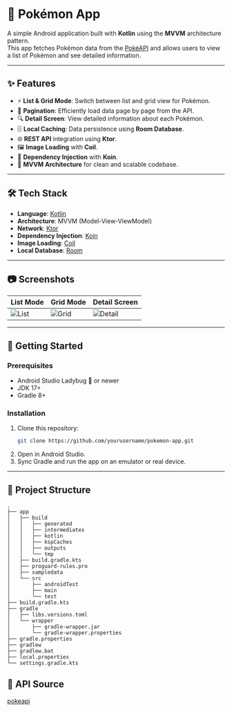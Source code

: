 # 📱 Pokémon App

A simple Android application built with **Kotlin** using the **MVVM** architecture pattern.  
This app fetches Pokémon data from the [PokéAPI](https://github.com/PokeAPI/pokekotlin) and allows users to view a list of Pokémon and see detailed information.  

---

## ✨ Features
- ⚡ **List & Grid Mode**: Switch between list and grid view for Pokémon.
- 📜 **Pagination**: Efficiently load data page by page from the API.
- 🔍 **Detail Screen**: View detailed information about each Pokémon.
- 🗄️ **Local Caching**: Data persistence using **Room Database**.
- 🌐 **REST API** integration using **Ktor**.
- 🖼️ **Image Loading** with **Coil**.
- 💉 **Dependency Injection** with **Koin**.
- 📐 **MVVM Architecture** for clean and scalable codebase.

---

## 🛠️ Tech Stack
- **Language**: [Kotlin](https://kotlinlang.org/)
- **Architecture**: MVVM (Model-View-ViewModel)
- **Network**: [Ktor](https://ktor.io/)
- **Dependency Injection**: [Koin](https://insert-koin.io/)
- **Image Loading**: [Coil](https://coil-kt.github.io/coil/)
- **Local Database**: [Room](https://developer.android.com/training/data-storage/room)

---

## 📷 Screenshots
| List Mode | Grid Mode | Detail Screen |
|-----------|-----------|---------------|
| ![List](assets/screenshot_list.png) | ![Grid](assets/screenshot_grid.png) | ![Detail](assets/screenshot_detail.png) |

---

## 🚀 Getting Started

### Prerequisites
- Android Studio Ladybug 🐞 or newer
- JDK 17+
- Gradle 8+

### Installation
1. Clone this repository:
   ```bash
   git clone https://github.com/yourusername/pokemon-app.git
2. Open in Android Studio.
3. Sync Gradle and run the app on an emulator or real device.

---

## 📂 **Project Structure**
```
.
├── app
│   ├── build
│   │   ├── generated
│   │   ├── intermediates
│   │   ├── kotlin
│   │   ├── kspCaches
│   │   ├── outputs
│   │   └── tmp
│   ├── build.gradle.kts
│   ├── proguard-rules.pro
│   ├── sampledata
│   └── src
│       ├── androidTest
│       ├── main
│       └── test
├── build.gradle.kts
├── gradle
│   ├── libs.versions.toml
│   └── wrapper
│       ├── gradle-wrapper.jar
│       └── gradle-wrapper.properties
├── gradle.properties
├── gradlew
├── gradlew.bat
├── local.properties
└── settings.gradle.kts
```


## 🔗 **API Source**
[pokeapi](https://pokeapi.co/docs/v2#wrap)
